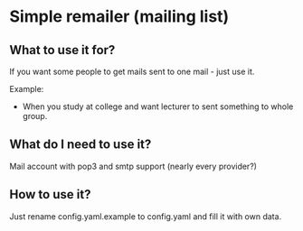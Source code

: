 # Simple remailer (mailing list)

## What to use it for?
If you want some people to get mails sent to one mail - just use it.

Example:
* When you study at college and want lecturer to sent something to whole group.

## What do I need to use it?
Mail account with pop3 and smtp support (nearly every provider?)

## How to use it?

Just rename config.yaml.example to config.yaml and fill it with own data.
